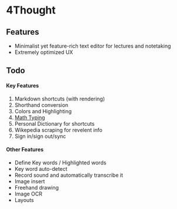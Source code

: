 # 4Thought

## Features

-   Minimalist yet feature-rich text editor for lectures and notetaking
-   Extremely optimized UX

## Todo

#### Key Features

1. Markdown shortcuts (with rendering)
2. Shorthand conversion
3. Colors and Highlighting
4. [Math Typing](https://latexer.ymath.io/)
5. Personal Dictionary for shortcuts
6. Wikepedia scraping for revelent info
7. Sign in/sign out/sync

#### Other Features

-   Define Key words / Highlighted words
-   Key word auto-detect
-   Record sound and automatically transcribe it
-   Image insert
-   Freehand drawing
-   Image OCR
-   Layouts
